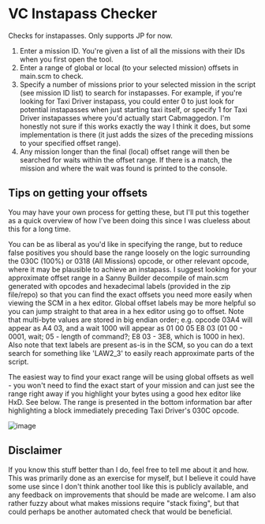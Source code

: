 # VC Instapass Checker
 
Checks for instapasses. Only supports JP for now.
1) Enter a mission ID. You're given a list of all the missions with their IDs when you first open the tool.
2) Enter a range of global or local (to your selected mission) offsets in main.scm to check.
4) Specify a number of missions prior to your selected mission in the script (see mission ID list) to search for instapasses. For example, if you're looking for Taxi Driver instapass, you could enter 0 to just look for potential instapasses when just starting taxi itself, or specify 1 for Taxi Driver instapasses where you'd actually start Cabmaggedon. I'm honestly not sure if this works exactly the way I think it does, but some implementation is there (it just adds the sizes of the preceding missions to your specified offset range).
5) Any mission longer than the final (local) offset range will then be searched for waits within the offset range. If there is a match, the mission and where the wait was found is printed to the console.

## Tips on getting your offsets
You may have your own process for getting these, but I'll put this together as a quick overview of how I've been doing this since I was clueless about this for a long time.

You can be as liberal as you'd like in specifying the range, but to reduce false positives you should base the range loosely on the logic surrounding the 030C (100%) or 0318 (All Missions) opcode, or other relevant opcode, where it may be plausible to achieve an instapass. I suggest looking for your approximate offset range in a Sanny Builder decompile of main.scm generated with opcodes and hexadecimal labels (provided in the zip file/repo) so that you can find the exact offsets you need more easily when viewing the SCM in a hex editor. Global offset labels may be more helpful so you can jump straight to that area in a hex editor using go to offset. Note that multi-byte values are stored in big endian order; e.g. opcode 03A4 will appear as A4 03, and a wait 1000 will appear as 01 00 05 E8 03 (01 00 - 0001, wait; 05 - length of command?; E8 03 - 3E8, which is 1000 in hex). Also note that text labels are present as-is in the SCM, so you can do a text search for something like 'LAW2_3' to easily reach approximate parts of the script. 

The easiest way to find your exact range will be using global offsets as well - you won't need to find the exact start of your mission and can just see the range right away if you highlight your bytes using a good hex editor like HxD. See below. The range is presented in the bottom information bar after highlighting a block immediately preceding Taxi Driver's 030C opcode.

![image](https://github.com/MhmdFVC/VC-Instapass-Checker/assets/18182748/35b07035-e656-423d-810d-273b039fe09f)


## Disclaimer
If you know this stuff better than I do, feel free to tell me about it and how. This was primarily done as an exercise for myself, but I believe it could have some use since I don't think another tool like this is publicly available, and any feedback on improvements that should be made are welcome. I am also rather fuzzy about what makes missions require "stack fixing", but that could perhaps be another automated check that would be beneficial.
